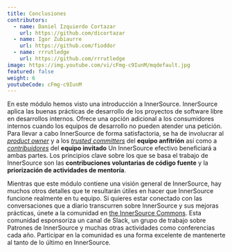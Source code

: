 ```yaml
---
title: Conclusiones
contributors:
  - name: Daniel Izquierdo Cortazar
    url: https://github.com/dicortazar
  - name: Igor Zubiaurre
    url: https://github.com/fioddor
  - name: rrrutledge
    url: https://github.com/rrrutledge
image: https://img.youtube.com/vi/cFmg-c9IunM/mqdefault.jpg
featured: false
weight: 6
youtubeCode: cFmg-c9IunM
---
```

<div class="paragraph">
<p>En este módulo hemos visto una introducción a InnerSource.
InnerSource aplica las buenas prácticas de desarrollo de los proyectos de software libre en desarrollos internos.
Ofrece una opción adicional a los consumidores internos cuando los equipos de desarrollo no pueden atender una petición.
Para llevar a cabo InnerSource de forma satisfactoria, se ha de involucrar al <a href="https://innersourcecommons.org/learn/learning-path/product-owner/01"><em>product owner</em></a> y a los <a href="https://innersourcecommons.org/learn/learning-path/trusted-committer/01"><em>trusted committers</em></a> del <strong>equipo anfitrión</strong> así como a <a href="https://innersourcecommons.org/learn/learning-path/contributor/01"><em>contribuidores</em></a> del <strong>equipo invitado</strong>
Un InnerSource efectivo beneficiará a ambas partes.
Los principios clave sobre los que se basa el trabajo de InnerSource son las <strong>contribuciones voluntarias de código fuente</strong> y la <strong>priorización de actividades de mentoría</strong>.</p>
</div>
<div class="paragraph">
<p>Mientras que este módulo contiene una visión general de InnerSource, hay muchos otros detalles que te resultarán útiles en hacer que InnerSource funcione realmente en tu equipo.
Si quieres estar conectado con las conversaciones que a diario transcurren sobre InnerSource y sus mejoras prácticas, únete a la comunidad en <a href="http://innersourcecommons.org">the InnerSource Commons</a>.
Esta comunidad esponsoriza un canal de Slack, un grupo de trabajo sobre Patrones de InnerSource y muchas otras actividades como conferencias cada año.
Participar en la comunidad es una forma excelente de mantenerte al tanto de lo último en InnerSource.</p>
</div>
<!--- This file autogenerated from https://github.com/InnerSourceCommons/InnerSourceLearningPath/blob/master/scripts -->